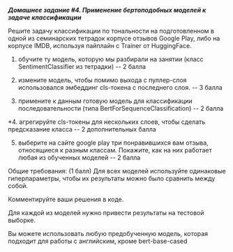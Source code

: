 ***Домашнее задание #4. Применение бертоподобных моделей к задаче классификации***

Решите задачу классификации по тональности на подготовленном в одной из семинарских тетрадок корпусе отзывов Google Play, либо на корпусе  IMDB, используя пайплайн с Trainer  от HuggingFace. 



1. обучите ту модель, которую мы разбирали на занятии (класс SentimentClassifier из тетрадки) -- 2 балла 


2. измените модель, чтобы помимо выхода с пуллер-слоя использовался  эмбеддинг  cls-токена с последнего слоя. -- 3 балла 


3. примените к данным готовую модель для классификации последовательности (типа  BertForSequenceClassification) -- 2 балла 


*4. агрегируйте cls-токены для нескольких слоев, чтобы сделать предсказание класса  -- 2 дополнительных балла 


5. выберите на сайте google play три понравившихся вам отзыва, относящиеся к разным классам. Покажите, как на них работает любая из обученных моделей -- 2 балла 


Общие требования: (1 балл)
Для всех моделей используйте одинаковые гиперпараметры, чтобы их результаты  можно было сравнить между собой. 

Комментируйте ваши решения в коде.  

Для каждой из моделей нужно привести результаты на тестовой выборке. 

Вы можете использовать любую предобученную модель, которая подходит для работы с английским, кроме  bert-base-cased
